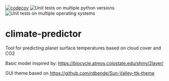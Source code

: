 [![codecov](https://codecov.io/gh/NERC-DTP-Students/climate-predictor/branch/main/graph/badge.svg?token=B7FWJCAPWX)](https://codecov.io/gh/NERC-DTP-Students/climate-predictor)
![Unit tests on multiple python versions](https://github.com/NERC-DTP-Students/climate-predictor/actions/workflows/unit-tests.yml/badge.svg)
![Unit tests on multiple operating systems](https://github.com/NERC-DTP-Students/climate-predictor/actions/workflows/unit-tests.yml/badge.svg)

# climate-predictor
Tool for predicting planet surface temperatures based on cloud cover and CO2

Basic model inspired by:
https://biocycle.atmos.colostate.edu/shiny/2layer/

GUI theme based on https://github.com/rdbende/Sun-Valley-ttk-theme
